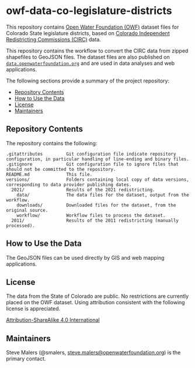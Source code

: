 # owf-data-co-legislature-districts #

This repository contains [Open Water Foundation (OWF)](https://openwaterfoundation.org)
dataset files for Colorado State legislature districts,
based on [Colorado Independent Redistricting Commissions (CIRC)](https://redistricting.colorado.gov/content/senate-final-approved-errata) data.

This repository contains the workflow to convert the CIRC data from zipped shapefiles to GeoJSON files.
The dataset files are also published on
[`data.openwaterfoundation.org`](https://data.openwtaerfoundation.org)
and are used in data analyses and web applications.

The following sections provide a summary of the project repository:

* [Repository Contents](#repository-contents)
* [How to Use the Data](#how-to-use-the-data)
* [License](#license)
* [Maintainers](#maintainers)

## Repository Contents ##

The repository contains the following:

```text
.gitattributes         Git configuration file indicate repository configuration, in particular handling of line-ending and binary files.
.gitignore             Git configuration file to ignore files that should not be committed to the repository.
README.md              This file.
versions/              Folders containing local copy of data versions, corresponding to data provider publishing dates.
  2021/                Results of the 2021 redistricting.
    data/              The data files for the dataset, output from the workflow.
    downloads/         Downloaded files for the dataset, from the original source.
    workflow/          Workflow files to process the dataset.
  2011/                Results of the 2011 redistricting (manually processed).
```

## How to Use the Data ##

The GeoJSON files can be used directly by GIS and web mapping applications.

## License ##

The data from the State of Colorado are public.
No restrictions are currently placed on the OWF dataset.
Using attribution consistent with the following license is appreciated.

[Attribution-ShareAlike 4.0 International](https://creativecommons.org/licenses/by-sa/4.0/)

## Maintainers ##

Steve Malers (@smalers, steve.malers@openwaterfoundation.org) is the primary contact.
